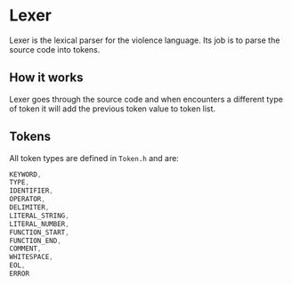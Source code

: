 # Lexer

Lexer is the lexical parser for the violence language. Its job is to parse the source code into tokens.

## How it works

Lexer goes through the source code and when encounters a different type of token it will add the previous token value to token list.

## Tokens

All token types are defined in `Token.h` and are:

```c
KEYWORD,
TYPE,
IDENTIFIER,
OPERATOR,
DELIMITER,
LITERAL_STRING,
LITERAL_NUMBER,
FUNCTION_START,
FUNCTION_END,
COMMENT,
WHITESPACE,
EOL,
ERROR
```

